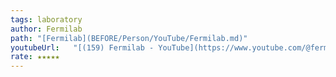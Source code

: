 ```yaml
---
tags: laboratory
author: Fermilab
path: "[Fermilab](BEFORE/Person/YouTube/Fermilab.md)"
youtubeUrl:   "[(159) Fermilab - YouTube](https://www.youtube.com/@fermilab)"
rate: ★★★★★
---
```

